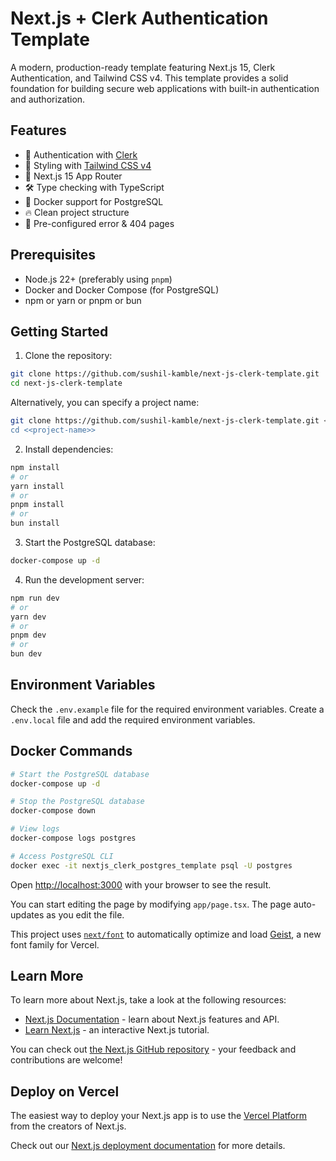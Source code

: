 # Next.js + Clerk Authentication Template

A modern, production-ready template featuring Next.js 15, Clerk Authentication, and Tailwind CSS v4. This template provides a solid foundation for building secure web applications with built-in authentication and authorization.

## Features

- 🔐 Authentication with [Clerk](https://clerk.com)
- 🎨 Styling with [Tailwind CSS v4](https://tailwindcss.com)
- 🚀 Next.js 15 App Router
- 🛠 Type checking with TypeScript
- 🐳 Docker support for PostgreSQL
- 🔥 Clean project structure
- 🎯 Pre-configured error & 404 pages

## Prerequisites

- Node.js 22+ (preferably using `pnpm`)
- Docker and Docker Compose (for PostgreSQL)
- npm or yarn or pnpm or bun

## Getting Started

1. Clone the repository:

```bash
git clone https://github.com/sushil-kamble/next-js-clerk-template.git
cd next-js-clerk-template
```

Alternatively, you can specify a project name:

```bash
git clone https://github.com/sushil-kamble/next-js-clerk-template.git <<project-name>>
cd <<project-name>>
```

2. Install dependencies:

```bash
npm install
# or
yarn install
# or
pnpm install
# or
bun install
```

3. Start the PostgreSQL database:

```bash
docker-compose up -d
```

4. Run the development server:

```bash
npm run dev
# or
yarn dev
# or
pnpm dev
# or
bun dev
```

## Environment Variables
Check the `.env.example` file for the required environment variables. Create a `.env.local` file and add the required environment variables.

## Docker Commands
```bash
# Start the PostgreSQL database
docker-compose up -d

# Stop the PostgreSQL database
docker-compose down

# View logs
docker-compose logs postgres

# Access PostgreSQL CLI
docker exec -it nextjs_clerk_postgres_template psql -U postgres
```

Open [http://localhost:3000](http://localhost:3000) with your browser to see the result.

You can start editing the page by modifying `app/page.tsx`. The page auto-updates as you edit the file.

This project uses [`next/font`](https://nextjs.org/docs/app/building-your-application/optimizing/fonts) to automatically optimize and load [Geist](https://vercel.com/font), a new font family for Vercel.

## Learn More

To learn more about Next.js, take a look at the following resources:

- [Next.js Documentation](https://nextjs.org/docs) - learn about Next.js features and API.
- [Learn Next.js](https://nextjs.org/learn) - an interactive Next.js tutorial.

You can check out [the Next.js GitHub repository](https://github.com/vercel/next.js) - your feedback and contributions are welcome!

## Deploy on Vercel

The easiest way to deploy your Next.js app is to use the [Vercel Platform](https://vercel.com/new?utm_medium=default-template&filter=next.js&utm_source=create-next-app&utm_campaign=create-next-app-readme) from the creators of Next.js.

Check out our [Next.js deployment documentation](https://nextjs.org/docs/app/building-your-application/deploying) for more details.
